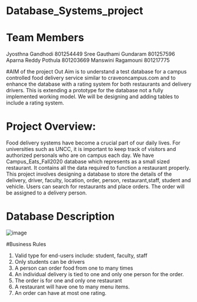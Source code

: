 # Database_Systems_project

# Team Members
Jyosthna Gandhodi 801254449
Sree Gauthami Gundaram 801257596
Aparna Reddy Pothula 801203669
Manswini Ragamouni 801217775

#AIM of the project
Out Aim is to understand a test database for a campus controlled food delivery service similar to craveoncampus.com and to enhance the database with a rating system for both restaurants and delivery drivers. This is extending a prototype for the database not a fully implemented working model. We will be designing  and adding tables to include a rating system.

# Project Overview:

Food delivery systems have become a crucial part of our daily lives. For universities such as UNCC, it is important to keep track of visitors and authorized personals who are on campus each day. We have Campus_Eats_Fall2020 database which represents as a small sized restaurant. It contains all the data required to function a restaurant properly. This project involves designing a database to store the details of the delivery, driver, faculty, location, order, person, restaurant,staff, student and vehicle. Users can search for restaurants and place orders. The order will be assigned to a delivery person. 

# Database Description
![image](https://user-images.githubusercontent.com/40575189/142790191-fcd15d2a-c934-4fd6-82b5-3764ee9a5db9.png)

#Business Rules
1) Valid type for end-users include: student, faculty, staff
2) Only students can be drivers
3) A person can order food from one to many times
4) An individual delivery is tied to one and only one person for the order.
5) The order is for one and only one restaurant
6) A restaurant will have one to many menu items.
7) An order can have at most one rating.



